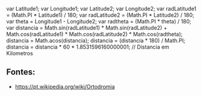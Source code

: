 var Latitude1;
var Longitude1;
var Latitude2;
var Longitude2;
var radLatitude1 = (Math.PI * Latitude1) / 180;
var radLatitude2 = (Math.PI * Latitude2) / 180;
var theta = Longitude1 - Longitude2;
var radtheta = (Math.PI * theta) / 180;
var distancia = Math.sin(radLatitude1) * Math.sin(radLatitude2) + Math.cos(radLatitude1) * Math.cos(radLatitude2) * Math.cos(radtheta);
distancia = Math.acos(distancia);
distancia = (distancia * 180) / Math.PI;
distancia = distancia * 60 * 1.8531596160000001; // Distancia em Kilometros


## Fontes:

* https://pt.wikipedia.org/wiki/Ortodromia
